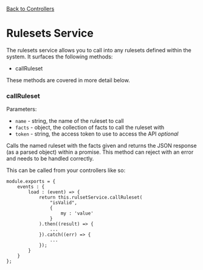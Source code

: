 [Back to Controllers](/documentation/websites/controllers)

# Rulesets Service

The rulesets service allows you to call into any rulesets defined within the system. It surfaces the following methods:

* callRuleset

These methods are covered in more detail below.

### callRuleset

Parameters:

* `name` - string, the name of the ruleset to call
* `facts` - object, the collection of facts to call the ruleset with
* `token` - string, the access token to use to access the API *optional*

Calls the named ruleset with the facts given and returns the JSON response (as a parsed object) within a promise. This method can reject with an error and needs to be handled correctly.

This can be called from your controllers like so:

```
module.exports = {
	events : {
		load : (event) => {
			return this.rulsetService.callRuleset(
				"isValid",
				{
					my : 'value'
				}
			).then((result) => {
				...
			}).catch((err) => {
				...
			});
		}
	}
};
```